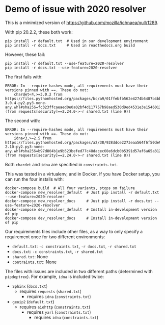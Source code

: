 # Demo of issue with 2020 resolver

This is a minimized version of https://github.com/mozilla/ichnaea/pull/1289.

With pip 20.2.2, these both work:

```
pip install -r default.txt  # Used in our development environment
pip install -r docs.txt     # Used in readthedocs.org build
```

However, these fail:

```
pip install -r default.txt --use-feature=2020-resolver
pip install -r docs.txt --use-feature=2020-resolver
```

The first fails with:
```
ERROR: In --require-hashes mode, all requirements must have their versions pinned with ==. These do not:
    chardet<4,>=3.0.2 from https://files.pythonhosted.org/packages/bc/a9/01ffebfb562e4274b6487b4bb1ddec7ca55ec7510b22e4c51f14098443b8/chardet-3.0.4-py2.py3-none-any.whl#sha256=fc323ffcaeaed0e0a02bf4d117757b98aed530d9ed4531e3e15460124c106691 (from requests[security]==2.24.0->-r shared.txt (line 9))
```

The second with:
```
ERROR: In --require-hashes mode, all requirements must have their versions pinned with ==. These do not:
    idna<3,>=2.5 from https://files.pythonhosted.org/packages/a2/38/928ddce2273eaa564f6f50de919327bf3a00f091b5baba8dfa9460f3a8a8/idna-2.10-py2.py3-none-any.whl#sha256=b97d804b1e9b523befed77c48dacec60e6dcb0b5391d57af6a65a312a90648c0 (from requests[security]==2.24.0->-r shared.txt (line 8))
```

Both ``chardet`` and ``idna`` are specified in ``constraints.txt``.

This was tested in a virtualenv, and in Docker. If you have Docker setup, you can run the four installs with:

```
docker-compose build  # All four variants, stops on failure
docker-compose new_resolver_default  # Just pip install -r default.txt --use-feature=2020-resolver
docker-compose new_resolver_docs     # Just pip install -r docs.txt --use-feature=2020-resolver
docker-compose dev_resolver_default  # Install in-development version of pip
docker-compose dev_resolver_docs     # Install in-development version of pip
```

Our requirements files include other files, as a way to only specify a requirement once for two different environments:
* ``default.txt``: ``-c constraints.txt``, ``-r docs.txt``, ``-r shared.txt``
* ``docs.txt``: ``-c constraints.txt``, ``-r shared.txt``
* ``shared.txt``: None
* ``contraints.txt``: None

The files with issues are included in two different paths (determined with ``pipdeptree``). For example, ``idna`` is included twice:

* ``Sphinx`` (``docs.txt``)
   - requires ``requests`` (``shared.txt``)
      - requires ``idna`` (``constraints.txt``)
* ``geoip2`` (``default.txt``)
   - requires ``aiohttp`` (``constraints.txt``)
      - requires ``yarl`` (``constraints.txt``)
         - requires ``idna`` (``constraints.txt``)
